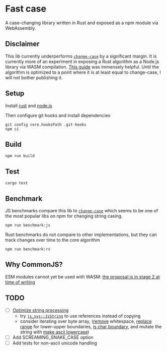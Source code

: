 # Fast case

A case-changing library written in Rust and exposed as a npm module via WebAssembly.

## Disclaimer

This lib currently underperforms [`change-case`](https://www.npmjs.com/package/change-case) by a significant margin. It is currently more of an experiment in exposing a Rust algorithm as a Node.js library via WASM compilation. [This guide](https://rybicki.io/blog/2023/06/27/rust-crate-into-typescript-library.html) was immensely helpful. Until the algorithm is optimized to a point where it is at least equal to change-case, I will not bother publishing it.

## Setup

Install [rust](https://www.rust-lang.org/) and [node.js](https://nodejs.org/en)

Then configure git hooks and install dependencies

```shell
git config core.hooksPath .git-hooks
npm ci
```

## Build

```shell
npm run build
```

## Test

```shell
cargo test
```

## Benchmark

JS benchmarks compare this lib to [`change-case`](https://www.npmjs.com/package/change-case) which seems to be one of the most popular libs on npm for changing string casing.

```shell
npm run benchmark:js
```

Rust benchmarks do not compare to other implementations, but they can track changes over time to the core algorithm

```shell
npm run benchmark:rs
```

## Why CommonJS?

ESM modules cannot yet be used with WASM: [the proposal is in stage 2 at time of writing](https://github.com/WebAssembly/esm-integration/tree/main/proposals/esm-integration)

## TODO

- [ ] [Optimize string processing](https://lise-henry.github.io/articles/optimising_strings.html)
  - try [`js_sys::JsString`](https://rustwasm.github.io/wasm-bindgen/reference/types/str.html) to use references instead of copying
  - consider iterating over byte array, ([remove](https://doc.rust-lang.org/std/string/struct.String.html#method.remove) whitespace, [replace range](https://doc.rust-lang.org/std/string/struct.String.html#method.replace_range) for lower-upper boundaries, [is char boundary](https://doc.rust-lang.org/std/string/struct.String.html#method.is_char_boundary), and mutate the string with [make ascii lowercase](https://doc.rust-lang.org/std/string/struct.String.html#method.make_ascii_lowercase))
- [ ] Add SCREAMING_SNAKE_CASE option
- [ ] Add tests for non-ascii unicode handling
